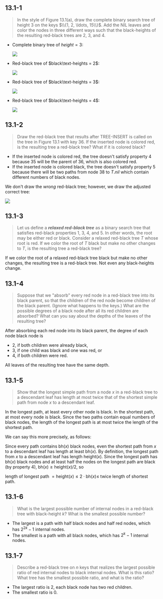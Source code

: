 ## 13.1-1

> In the style of Figure 13.1(a), draw the complete binary search tree of height $3$ on the keys $\\{1, 2, \ldots, 15\\}$. Add the $\text{NIL}$ leaves and color the nodes in three different ways such that the black-heights of the resulting red-black trees are $2$, $3$, and $4$.

- Complete binary tree of $height = 3$:

    ![](https://i.imgur.com/s7cQTji.png?width=40rem)

- Red-black tree of $black\text-heights = 2$:

    ![](https://i.imgur.com/82R48g7.png?width=40rem)

- Red-black tree of $black\text-heights = 3$:

    ![](https://i.imgur.com/kduzjYj.png?width=40rem)

- Red-black tree of $black\text-heights = 4$:

    ![](https://i.imgur.com/n91lrJL.png?width=40rem)

## 13.1-2

> Draw the red-black tree that results after $\text{TREE-INSERT}$ is called on the tree in Figure 13.1 with key $36$. If the inserted node is colored red, is the resulting tree a red-black tree? What if it is colored black?

- If the inserted node is colored red, the tree doesn't satisfy property 4 because $35$ will be the parent of $36$, which is also colored red.
- If the inserted node is colored black, the tree doesn't satisfy property 5 because there will be two paths from node $38$ to $T.nil$ which contain different numbers of black nodes. 

We don't draw the _wrong_ red-black tree; however, we draw the adjusted correct tree:

![](https://i.imgur.com/CvRfxxE.png?width=40rem)

## 13.1-3

> Let us define a ***relaxed red-black tree*** as a binary search tree that satisfies red-black properties 1, 3, 4, and 5. In other words, the root may be either red or black. Consider a relaxed red-black tree $T$ whose root is red. If we color the root of $T$ black but make no other changes to $T$, is the resulting tree a red-black tree?

If we color the root of a relaxed red-black tree black but make no other changes, the resulting tree is a red-black tree. Not even any black-heights change.

## 13.1-4

> Suppose that we "absorb" every red node in a red-black tree into its black parent, so that the children of the red node become children of the black parent. (Ignore what happens to the keys.) What are the possible degrees of a black node after all its red children are absorbed? What can you say about the depths of the leaves of the resulting tree?

After absorbing each red node into its black parent, the degree of each node black node is

- $2$, if both children were already black,
- $3$, if one child was black and one was red, or
- $4$, if both children were red.

All leaves of the resulting tree have the same depth.

## 13.1-5

> Show that the longest simple path from a node $x$ in a red-black tree to a descendant leaf has length at most twice that of the shortest simple path from node $x$ to a descendant leaf.

In the longest path, at least every other node is black. In the shortest path, at most every node is black. Since the two paths contain equal numbers of black nodes, the length of the longest path is at most twice the length of the shortest path.

We can say this more precisely, as follows:

Since every path contains $\text{bh}(x)$ black nodes, even the shortest path from $x$ to a descendant leaf has length at least $\text{bh}(x)$. By definition, the longest path from $x$ to a descendant leaf has length $\text{height}(x)$. Since the longest path has $\text{bh}(x)$ black nodes and at least half the nodes on the longest path are black (by property 4), $\text{bh}(x) \ge \text{height}(x) / 2$, so

length of longest path $= \text{height}(x) \le 2 \cdot \text{bh}(x) \le$ twice length of shortest path.

## 13.1-6

> What is the largest possible number of internal nodes in a red-black tree with black-height $k$? What is the smallest possible number?

- The largest is a path with half black nodes and half red nodes, which has $2^{2k} - 1$ internal nodes.
- The smallest is a path with all black nodes, which has $2^k - 1$ internal nodes.

## 13.1-7

> Describe a red-black tree on $n$ keys that realizes the largest possible ratio of red internal nodes to black internal nodes. What is this ratio? What tree has the smallest possible ratio, and what is the ratio?

- The largest ratio is $2$, each black node has two red children.
- The smallest ratio is $0$.
